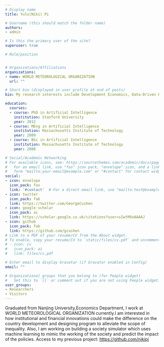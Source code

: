 ```yaml
---
# Display name
title: Yulu(Niki) Pi

# Username (this should match the folder name)
authors:
- admin

# Is this the primary user of the site?
superuser: true

# Role/position


# Organizations/Affiliations
organizations:
- name: WORLD METEOROLOGICAL ORGANIZATION
  url: ""

# Short bio (displayed in user profile at end of posts)
bio: My research interests include Development Economics, Data-Driven Policy, Text as Data, Information Management and Policy Evaluation .

education:
  courses:
  - course: PhD in Artificial Intelligence
    institution: Stanford University
    year: 2012
  - course: MEng in Artificial Intelligence
    institution: Massachusetts Institute of Technology
    year: 2009
  - course: BSc in Artificial Intelligence
    institution: Massachusetts Institute of Technology
    year: 2008

# Social/Academic Networking
# For available icons, see: https://sourcethemes.com/academic/docs/page-builder/#icons
#   For an email link, use "fas" icon pack, "envelope" icon, and a link in the
#   form "mailto:your-email@example.com" or "#contact" for contact widget.
social:
- icon: envelope
  icon_pack: fas
  link: '#contact'  # For a direct email link, use "mailto:test@example.org".
- icon: twitter
  icon_pack: fab
  link: https://twitter.com/GeorgeCushen
- icon: google-scholar
  icon_pack: ai
  link: https://scholar.google.co.uk/citations?user=sIwtMXoAAAAJ
- icon: github
  icon_pack: fab
  link: https://github.com/gcushen
# Link to a PDF of your resume/CV from the About widget.
# To enable, copy your resume/CV to `static/files/cv.pdf` and uncomment the lines below.
# - icon: cv
#   icon_pack: ai
#   link: files/cv.pdf

# Enter email to display Gravatar (if Gravatar enabled in Config)
email: ""

# Organizational groups that you belong to (for People widget)
#   Set this to `[]` or comment out if you are not using People widget.
user_groups:
- Researchers
- Visitors
---
```


Graduated from Nanjing University,Economics Department, I work at WORLD METEOROLOGICAL ORGANIZATION currently.I am interested in how institutional and financial innovations could make the difference on the country development and designing program to alleviate the scope of inequality.
Also, I am working on building a society simulator which uses machine learning to mimic the working of the society and predict the impact of the policies.
Access to my previous project: https://github.com/nikipi
